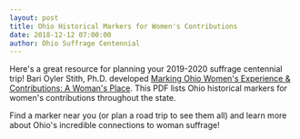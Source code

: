 ```yaml
---
layout: post
title: Ohio Historical Markers for Women's Contributions
date: 2018-12-12 07:00:00
author: Ohio Suffrage Centennial
---
```


Here's a great resource for planning your 2019-2020 suffrage centennial trip! Bari Oyler Stith, Ph.D. developed <a href="https://www.lakesideohio.com/assets/documents/FinalLakesideMarkingOhioWomen_.pdf" target="blank">Marking Ohio Women's Experience & Contributions: A Woman's Place</a>. This PDF lists Ohio historical markers for women's contributions throughout the state.

Find a marker near you (or plan a road trip to see them all) and learn more about Ohio's incredible connections to woman suffrage!

